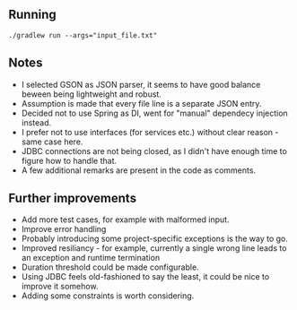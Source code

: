 ## Running
    ./gradlew run --args="input_file.txt"


## Notes
 - I selected GSON as JSON parser, it seems to have good balance beween being lightweight and robust.  
 - Assumption is made that every file line is a separate JSON entry.  
 - Decided not to use Spring as DI, went for "manual" dependecy injection instead.  
 - I prefer not to use interfaces (for services etc.) without clear reason - same case here.  
 - JDBC connections are not being closed, as I didn't have enough time to figure how to handle that.  
 - A few additional remarks are present in the code as comments.  


## Further improvements
 - Add more test cases, for example with malformed input.    
 - Improve error handling 
 - Probably introducing some project-specific exceptions is the way to go.  
 - Improved resiliancy - for example, currently a single wrong line leads to an exception and runtime termination  
 - Duration threshold could be made configurable.  
 - Using JDBC feels old-fashioned to say the least, it could be nice to improve it somehow.  
 - Adding some constraints is worth considering.  


